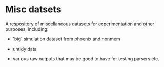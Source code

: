 Misc datsets
===========

A respository of miscellaneous datasets for experimentation and other purposes,
including:

* 'big' simulation dataset from phoenix and nonmem

* untidy data

* various raw outputs that may be good to have for testing parsers etc.
